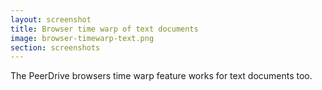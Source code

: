 ```yaml
---
layout: screenshot
title: Browser time warp of text documents
image: browser-timewarp-text.png
section: screenshots
---
```


The PeerDrive browsers time warp feature works for text documents too.


